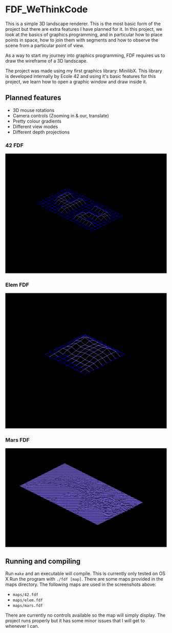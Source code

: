 # FDF_WeThinkCode
This is a simple 3D landscape renderer. This is the most basic form of the project but there are extra features I have planned for it.
In this project, we look at the basics of graphics programming, and in particular how to place points in space, how to join them with segments and how to observe the scene from a particular point of view.

As a way to start my journey into graphics programming, FDF requires us to draw the wireframe of a 3D landscape.

The project was made using my first graphics library: MinilibX. This library is developed internally by Ecole 42 and using it's basic features for this project, we learn how to open a graphic window and draw inside it.

## Planned features
* 3D mouse rotations
* Camera controls (Zooming in & our, translate)
* Pretty colour gradients
* Different view modes
* Different depth projections

### 42 FDF
![screenshot](/screenshots/42.png?raw=true)

### Elem FDF
![screenshot](/screenshots/elem.png?raw=true)

### Mars FDF
![screenshots](/screenshots/mars.png?raw=true)

## Running and compiling
Run `make` and an executable will compile. This is currently only tested on OS X
Run the program with `./fdf [map]`. There are some maps provided in the maps directory.
The following maps are used in the screenshots above:
* `maps/42.fdf`
* `maps/elem.fdf`
* `maps/mars.fdf`
 
There are currently no controls available so the map will simply display.
The project runs properly but it has some minor issues that I will get to whenever I can.

